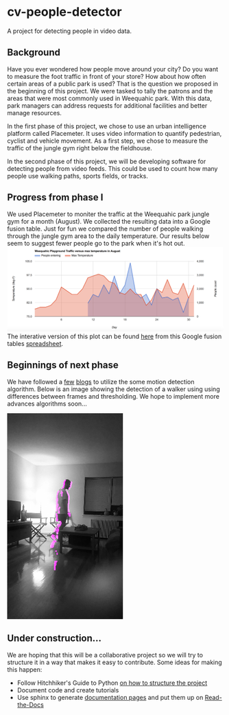 # cv-people-detector
A project for detecting people in video data.

## Background 
Have you ever wondered how people move around your city? Do you want to measure the foot traffic in front of your store? How about how often certain areas of a public park is used? That is the question we proposed in the beginning of this project. We were tasked to tally the patrons and the areas that were most commonly used in Weequahic park. With this data, park managers can address requests for additional facilities and better manage resources.

In the first phase of this project, we chose to use an urban intelligence platform called Placemeter. It uses video information to quantify pedestrian, cyclist and vehicle movement. As a first step, we chose to measure the traffic of the jungle gym right below the fieldhouse.

In the second phase of this project, we will be developing software for detecting people from video feeds. This could be used to count how many people use walking paths, sports fields, or tracks. 

## Progress from phase I
We used Placemeter to moniter the traffic at the Weequahic park jungle gym for a month (August). We collected the resulting data into a Google fusion table. Just for fun we compared the number of people walking through the jungle gym area to the daily temperature. Our results below seem to suggest fewer people go to the park when it's hot out.
![plot of people at park](https://github.com/davidruffner/cv-people-detector/blob/master/resources/wpaData.png)
The interative version of this plot can be found [here](https://fusiontables.google.com/embedviz?containerId=googft-gviz-canvas&q=select+col0%3E%3E0%2C+col2%3E%3E1%2C+col1%3E%3E0+from+1PwQxHhKM9-Hcp6hvVbiiqsbNKN6-nreYcVtAMkvz+order+by+col0%3E%3E0+asc&viz=GVIZ&t=AREA&rmax=250&uiversion=2&gco_forceIFrame=true&gco_hasLabelsColumn=true&gco_vAxes=%5B%7B%22title%22%3A%22Temperature+(deg+F)%22%2C+%22minValue%22%3Anull%2C+%22maxValue%22%3Anull%2C+%22useFormatFromData%22%3Atrue%2C+%22viewWindow%22%3A%7B%22max%22%3Anull%2C+%22min%22%3Anull%7D%2C+%22logScale%22%3Afalse%7D%2C%7B%22useFormatFromData%22%3Atrue%2C+%22viewWindow%22%3A%7B%22max%22%3Anull%2C+%22min%22%3Anull%7D%2C+%22minValue%22%3Anull%2C+%22maxValue%22%3Anull%2C+%22logScale%22%3Afalse%2C+%22title%22%3A%22People+count%22%7D%5D&gco_useFirstColumnAsDomain=true&gco_legacyScatterChartLabels=true&gco_isStacked=false&gco_booleanRole=certainty&gco_hAxis=%7B%22useFormatFromData%22%3Atrue%2C+%22viewWindow%22%3A%7B%22max%22%3Anull%2C+%22min%22%3Anull%7D%2C+%22minValue%22%3Anull%2C+%22maxValue%22%3Anull%2C+%22title%22%3A%22Day%22%7D&gco_legend=top&gco_series=%7B%220%22%3A%7B%22targetAxisIndex%22%3A1%7D%7D&gco_title=Weequahic+Playground+Traffic+versus+max+temperature+in+August&width=500&height=300)
from this Google fusion tables [spreadsheet](https://www.google.com/fusiontables/DataSource?docid=1PwQxHhKM9-Hcp6hvVbiiqsbNKN6-nreYcVtAMkvz).



## Beginnings of next phase
We have followed a [few](https://realpython.com/blog/python/face-detection-in-python-using-a-webcam/) [blogs](http://www.codeproject.com/Articles/10248/Motion-Detection-Algorithms) to utilize the some motion detection algorithm. Below is an image showing the detection of a walker using using differences between frames and thresholding. We hope to implement more advances algorithms soon...

![walker](https://github.com/davidruffner/cv-people-detector/blob/master/resources/frame71.png)

## Under construction...

We are hoping that this will be a collaborative project
so we will try to structure it in a way that makes
it easy to contribute. Some ideas for making this happen:
  * Follow Hitchhiker's Guide to Python [on how to structure the project](http://docs.python-guide.org/en/latest/writing/structure/#structure-of-the-repository)
  * Document code and create tutorials
  * Use sphinx to generate [documentation pages](https://readthedocs.org/projects/cv-people-detector/) and put them up on [Read-the-Docs](https://docs.readthedocs.io/en/latest/getting_started.html)
